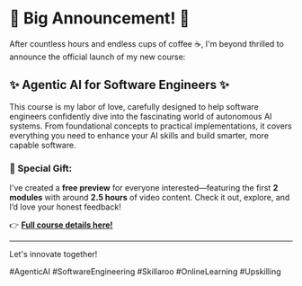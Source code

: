 # 🚀 Big Announcement! 🚀

After countless hours and endless cups of coffee ☕, I'm beyond thrilled to announce the official launch of my new course:

## ✨ Agentic AI for Software Engineers ✨

This course is my labor of love, carefully designed to help software engineers confidently dive into the fascinating world of autonomous AI systems. From foundational concepts to practical implementations, it covers everything you need to enhance your AI skills and build smarter, more capable software.

### 🎁 Special Gift:

I've created a **free preview** for everyone interested—featuring the first **2 modules** with around **2.5 hours** of video content. Check it out, explore, and I’d love your honest feedback!

👉 [**Full course details here!**](https://my.skillaroo.com.au/app/courses/preview-agentic-ai-for-software-engineers)

---

Let's innovate together!

#AgenticAI #SoftwareEngineering #Skillaroo #OnlineLearning #Upskilling

